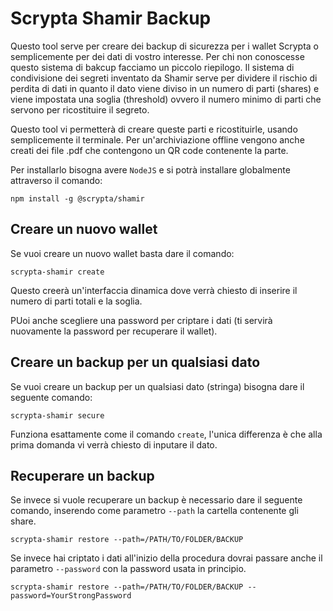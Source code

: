 # Scrypta Shamir Backup 

Questo tool serve per creare dei backup di sicurezza per i wallet Scrypta o semplicemente per dei dati di vostro interesse. Per chi non conoscesse questo sistema di bakcup facciamo un piccolo riepilogo. Il sistema di condivisione dei segreti inventato da Shamir serve per dividere il rischio di perdita di dati in quanto il dato viene diviso in un numero di parti (shares) e viene impostata una soglia (threshold) ovvero il numero minimo di parti che servono per ricostituire il segreto.

Questo tool vi permetterà di creare queste parti e ricostituirle, usando semplicemente il terminale. Per un'archiviazione offline vengono anche creati dei file .pdf che contengono un QR code contenente la parte.

Per installarlo bisogna avere `NodeJS` e si potrà installare globalmente attraverso il comando:

```
npm install -g @scrypta/shamir
```

## Creare un nuovo wallet

Se vuoi creare un nuovo wallet basta dare il comando:

```
scrypta-shamir create
```

Questo creerà un'interfaccia dinamica dove verrà chiesto di inserire il numero di parti totali e la soglia.

PUoi anche scegliere una password per criptare i dati (ti servirà nuovamente la password per recuperare il wallet).

## Creare un backup per un qualsiasi dato

Se vuoi creare un backup per un qualsiasi dato (stringa) bisogna dare il seguente comando:

```
scrypta-shamir secure
```

Funziona esattamente come il comando `create`, l'unica differenza è che alla prima domanda vi verrà chiesto di inputare il dato.

## Recuperare un backup

Se invece si vuole recuperare un backup è necessario dare il seguente comando, inserendo come parametro `--path` la cartella contenente gli share.

```
scrypta-shamir restore --path=/PATH/TO/FOLDER/BACKUP 
```

Se invece hai criptato i dati all'inizio della procedura dovrai passare anche il parametro `--password` con la password usata in principio.

```
scrypta-shamir restore --path=/PATH/TO/FOLDER/BACKUP --password=YourStrongPassword
```
